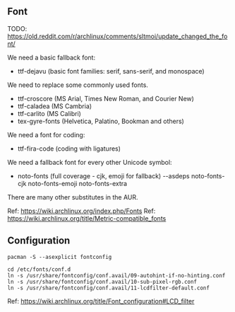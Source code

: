 ## Font

TODO: https://old.reddit.com/r/archlinux/comments/sltmoi/update_changed_the_font/

We need a basic fallback font:

* ttf-dejavu (basic font families: serif, sans-serif, and monospace)

We need to replace some commonly used fonts.

* ttf-croscore (MS Arial, Times New Roman, and Courier New)
* ttf-caladea (MS Cambria)
* ttf-carlito (MS Calibri)
* tex-gyre-fonts (Helvetica, Palatino, Bookman and others)

We need a font for coding:

* ttf-fira-code (coding with ligatures)

We need a fallback font for every other Unicode symbol:

* noto-fonts (full coverage - cjk, emoji for fallback)
    --asdeps noto-fonts-cjk noto-fonts-emoji noto-fonts-extra

There are many other substitutes in the AUR.

Ref: <https://wiki.archlinux.org/index.php/Fonts>
Ref: <https://wiki.archlinux.org/title/Metric-compatible_fonts>

## Configuration

`pacman -S --asexplicit fontconfig`

```
cd /etc/fonts/conf.d
ln -s /usr/share/fontconfig/conf.avail/09-autohint-if-no-hinting.conf
ln -s /usr/share/fontconfig/conf.avail/10-sub-pixel-rgb.conf
ln -s /usr/share/fontconfig/conf.avail/11-lcdfilter-default.conf
```

Ref: <https://wiki.archlinux.org/title/Font_configuration#LCD_filter>
